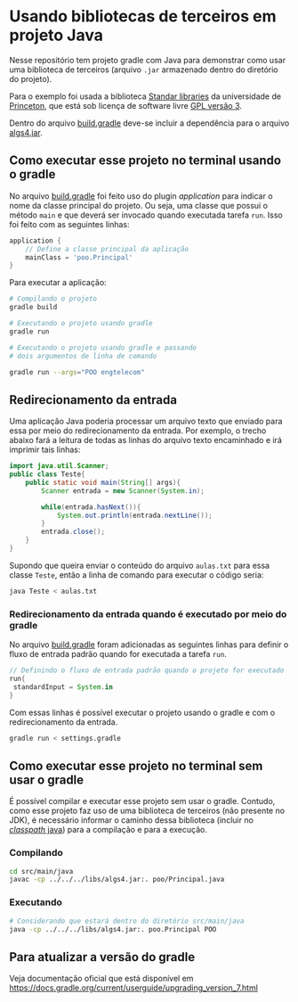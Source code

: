# Usando bibliotecas de terceiros em projeto Java

Nesse repositório tem projeto gradle com Java para demonstrar como usar uma biblioteca de terceiros (arquivo `.jar` armazenado dentro do diretório do projeto).

Para o exemplo foi usada a biblioteca [Standar libraries](https://introcs.cs.princeton.edu/java/stdlib) da universidade de [Princeton](https://introcs.cs.princeton.edu/java/home/), que está sob licença de software livre [GPL versão 3](https://choosealicense.com/licenses/gpl-3.0).

Dentro do arquivo [build.gradle](build.gradle) deve-se incluir a dependência para o arquivo [algs4.jar](libs/algs4.jar).

## Como executar esse projeto no terminal usando o gradle

No arquivo [build.gradle](build.gradle) foi feito uso do plugin *application* para indicar o nome da classe principal do projeto. Ou seja, uma classe que possui o método `main` e que deverá ser invocado quando executada tarefa `run`. Isso foi feito com as seguintes linhas:

```groovy
application {
    // Define a classe principal da aplicação
    mainClass = 'poo.Principal'
}
```
Para executar a aplicação:

```bash
# Compilando o projeto
gradle build

# Executando o projeto usando gradle
gradle run

# Executando o projeto usando gradle e passando 
# dois argumentos de linha de comando

gradle run --args="POO engtelecom"
```

## Redirecionamento da entrada

Uma aplicação Java poderia processar um arquivo texto que enviado para essa por meio do redirecionamento da entrada. Por exemplo, o trecho abaixo fará a leitura de todas as linhas do arquivo texto encaminhado e irá imprimir tais linhas:

```java
import java.util.Scanner;
public class Teste{
    public static void main(String[] args){
        Scanner entrada = new Scanner(System.in);

        while(entrada.hasNext()){
            System.out.println(entrada.nextLine());
        }
        entrada.close();
    }
}
```
Supondo que queira enviar o conteúdo do arquivo `aulas.txt` para essa classe `Teste`, então a linha de comando para executar o código seria:

```bash
java Teste < aulas.txt
```

### Redirecionamento da entrada quando é executado por meio do gradle

No arquivo [build.gradle](build.gradle) foram adicionadas as seguintes linhas para definir o fluxo de entrada padrão quando for executada a tarefa `run`.

```groovy
// Definindo o fluxo de entrada padrão quando o projeto for executado
run{
 standardInput = System.in
}
```

Com essas linhas é possível executar o projeto usando o gradle e com o redirecionamento da entrada.

```bash
gradle run < settings.gradle
```

## Como executar esse projeto no terminal sem usar o gradle

É possível compilar e executar esse projeto sem usar o gradle. Contudo, como esse projeto faz uso de uma biblioteca de terceiros (não presente no JDK), é necessário informar o caminho dessa biblioteca (incluir no [*classpath* java](https://docs.oracle.com/javase/tutorial/essential/environment/paths.html)) para a compilação e para a execução. 

### Compilando

```bash
cd src/main/java
javac -cp ../../../libs/algs4.jar:. poo/Principal.java
```

### Executando
```bash 
# Considerando que estará dentro do diretório src/main/java
java -cp ../../../libs/algs4.jar:. poo.Principal POO
```

## Para atualizar a versão do gradle

Veja documentação oficial que está disponível em https://docs.gradle.org/current/userguide/upgrading_version_7.html